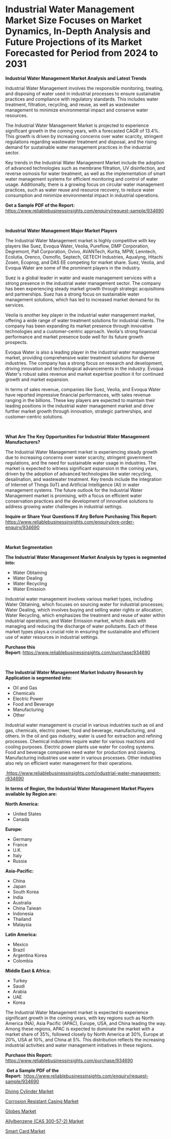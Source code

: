 <p><h1>Industrial Water Management Market Size Focuses on Market Dynamics, In-Depth Analysis and Future Projections of its Market Forecasted for Period from 2024 to 2031</h1></p><p><strong>Industrial Water Management Market Analysis and Latest Trends</strong></p>
<p><p>Industrial Water Management involves the responsible monitoring, treating, and disposing of water used in industrial processes to ensure sustainable practices and compliance with regulatory standards. This includes water treatment, filtration, recycling, and reuse, as well as wastewater management to minimize environmental impact and conserve water resources.</p><p>The Industrial Water Management Market is projected to experience significant growth in the coming years, with a forecasted CAGR of 13.4%. This growth is driven by increasing concerns over water scarcity, stringent regulations regarding wastewater treatment and disposal, and the rising demand for sustainable water management practices in the industrial sector.</p><p>Key trends in the Industrial Water Management Market include the adoption of advanced technologies such as membrane filtration, UV disinfection, and reverse osmosis for water treatment, as well as the implementation of smart water management systems for efficient monitoring and control of water usage. Additionally, there is a growing focus on circular water management practices, such as water reuse and resource recovery, to reduce water consumption and minimize environmental impact in industrial operations.</p></p>
<p><strong>Get a Sample PDF of the Report:&nbsp;</strong> <a href="https://www.reliablebusinessinsights.com/enquiry/request-sample/934690">https://www.reliablebusinessinsights.com/enquiry/request-sample/934690</a></p>
<p>&nbsp;</p>
<p><strong>Industrial Water Management Major Market Players</strong></p>
<p><p>The Industrial Water Management market is highly competitive with key players like Suez, Evoqua Water, Veolia, Pureflow, DMP Corporation, Degremont, Pall Corporation, Ovivo, AVANTech, Kurita, MPW, Lenntech, Ecolutia, Orenco, Osmoflo, Septech, GETECH Industries, Aqualyng, Hitachi Zosen, Ecoprog, and DAS EE competing for market share. Suez, Veolia, and Evoqua Water are some of the prominent players in the industry.</p><p>Suez is a global leader in water and waste management services with a strong presence in the industrial water management sector. The company has been experiencing steady market growth through strategic acquisitions and partnerships. Suez has a strong focus on sustainable water management solutions, which has led to increased market demand for its services.</p><p>Veolia is another key player in the industrial water management market, offering a wide range of water treatment solutions for industrial clients. The company has been expanding its market presence through innovative technologies and a customer-centric approach. Veolia's strong financial performance and market presence bode well for its future growth prospects.</p><p>Evoqua Water is also a leading player in the industrial water management market, providing comprehensive water treatment solutions for diverse industries. The company has a strong focus on research and development, driving innovation and technological advancements in the industry. Evoqua Water's robust sales revenue and market expertise position it for continued growth and market expansion.</p><p>In terms of sales revenue, companies like Suez, Veolia, and Evoqua Water have reported impressive financial performances, with sales revenue ranging in the billions. These key players are expected to maintain their leading positions in the industrial water management market and drive further market growth through innovation, strategic partnerships, and customer-centric solutions.</p></p>
<p>&nbsp;</p>
<p><strong>What Are The Key Opportunities For Industrial Water Management Manufacturers?</strong></p>
<p><p>The Industrial Water Management market is experiencing steady growth due to increasing concerns over water scarcity, stringent government regulations, and the need for sustainable water usage in industries. The market is expected to witness significant expansion in the coming years, driven by the adoption of advanced technologies like water recycling, desalination, and wastewater treatment. Key trends include the integration of Internet of Things (IoT) and Artificial Intelligence (AI) in water management systems. The future outlook for the Industrial Water Management market is promising, with a focus on efficient water conservation practices and the development of innovative solutions to address growing water challenges in industrial settings.</p></p>
<p><strong>Inquire or Share Your Questions If Any Before Purchasing This Report:</strong> <a href="https://www.reliablebusinessinsights.com/enquiry/pre-order-enquiry/934690">https://www.reliablebusinessinsights.com/enquiry/pre-order-enquiry/934690</a></p>
<p>&nbsp;</p>
<p><strong>Market Segmentation</strong></p>
<p><strong>The Industrial Water Management Market Analysis by types is segmented into:</strong></p>
<p><ul><li>Water Obtaining</li><li>Water Dealing</li><li>Water Recycling</li><li>Water Emission</li></ul></p>
<p><p>Industrial water management involves various market types, including Water Obtaining, which focuses on sourcing water for industrial processes; Water Dealing, which involves buying and selling water rights or allocation; Water Recycling, which emphasizes the treatment and reuse of water within industrial operations; and Water Emission market, which deals with managing and reducing the discharge of water pollutants. Each of these market types plays a crucial role in ensuring the sustainable and efficient use of water resources in industrial settings.</p></p>
<p><strong>Purchase this Report:&nbsp;</strong><a href="https://www.reliablebusinessinsights.com/purchase/934690">https://www.reliablebusinessinsights.com/purchase/934690</a></p>
<p>&nbsp;</p>
<p><strong>The Industrial Water Management Market Industry Research by Application is segmented into:</strong></p>
<p><ul><li>Oil and Gas</li><li>Chemicals</li><li>Electric Power</li><li>Food and Beverage</li><li>Manufacturing</li><li>Other</li></ul></p>
<p><p>Industrial water management is crucial in various industries such as oil and gas, chemicals, electric power, food and beverage, manufacturing, and others. In the oil and gas industry, water is used for extraction and refining processes. Chemical industries require water for various reactions and cooling purposes. Electric power plants use water for cooling systems. Food and beverage companies need water for production and cleaning. Manufacturing industries use water in various processes. Other industries also rely on efficient water management for their operations.</p></p>
<p><a href="https://www.reliablebusinessinsights.com/industrial-water-management-r934690">&nbsp;https://www.reliablebusinessinsights.com/industrial-water-management-r934690</a></p>
<p><strong>In terms of Region, the Industrial Water Management Market Players available by Region are:</strong></p>
<p>
    <p> <strong> North America: </strong>
        <ul>
            <li>United States</li>
            <li>Canada</li>
        </ul>
        </p> 
    <p> <strong> Europe: </strong>
        <ul>
            <li>Germany</li>
            <li>France</li>
            <li>U.K.</li>
            <li>Italy</li>
            <li>Russia</li>
        </ul>
        </p> 
    <p> <strong> Asia-Pacific: </strong>
        <ul>
            <li>China</li>
            <li>Japan</li>
            <li>South Korea</li>
            <li>India</li>
            <li>Australia</li>
            <li>China Taiwan</li>
            <li>Indonesia</li>
            <li>Thailand</li>
            <li>Malaysia</li>
        </ul>
        </p> 
    <p> <strong> Latin America: </strong>
        <ul>
            <li>Mexico</li>
            <li>Brazil</li>
            <li>Argentina Korea</li>
            <li>Colombia</li>
        </ul>
        </p> 
    <p> <strong> Middle East & Africa: </strong>
        <ul>
            <li>Turkey</li>
            <li>Saudi</li>
            <li>Arabia</li>
            <li>UAE</li>
            <li>Korea</li>
        </ul>
    </p>
    </p>
<p><p>The Industrial Water Management market is expected to experience significant growth in the coming years, with key regions such as North America (NA), Asia Pacific (APAC), Europe, USA, and China leading the way. Among these regions, APAC is expected to dominate the market with a market share of 35%, followed closely by North America at 30%, Europe at 20%, USA at 10%, and China at 5%. This distribution reflects the increasing industrial activities and water management initiatives in these regions.</p></p>
<p><strong>Purchase this Report: </strong><a href="https://www.reliablebusinessinsights.com/purchase/934690">https://www.reliablebusinessinsights.com/purchase/934690</a></p>
<p>&nbsp;<strong>Get a Sample PDF of the Report:&nbsp;&nbsp;</strong><a href="https://www.reliablebusinessinsights.com/enquiry/request-sample/934690">https://www.reliablebusinessinsights.com/enquiry/request-sample/934690</a></p>
<p><strong></strong></p>
<p><p><a href="https://medium.com/@lawrencekelley6262/global-diving-cylinder-market-opportunities-and-forecast-for-period-from-2024-to-2031-e7323aa1da0f">Diving Cylinder Market</a></p><p><a href="https://www.linkedin.com/pulse/corrosion-resistant-casing-market-share-new-trends-5gvhe?trackingId=OXqYtrJfS0C0dUyH%2BP%2B4qQ%3D%3D">Corrosion Resistant Casing Market</a></p><p><a href="https://github.com/faniayasa/Market-Research-Report-List-1/blob/main/globes-market.md">Globes Market</a></p><p><a href="https://www.linkedin.com/pulse/allylbenzene-cas-300-57-2-market-industry-trends-forecast-period-cadtc?trackingId=Z8pdhbPKS%2Fqd78klK5Iy0w%3D%3D">Allylbenzene (CAS 300-57-2) Market</a></p><p><a href="https://medium.com/@anna.vaughan3423/smart-card-market-investigation-industry-evolution-and-forecast-till-2031-92cb3a457d93">Smart Card Market</a></p></p>